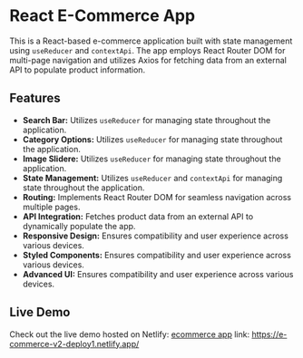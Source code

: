 # React E-Commerce App

This is a React-based e-commerce application built with state management using `useReducer` and `contextApi`. The app employs React Router DOM for multi-page navigation and utilizes Axios for fetching data from an external API to populate product information.

## Features

- **Search Bar:** Utilizes `useReducer` for managing state throughout the application.
- **Category Options:** Utilizes `useReducer` for managing state throughout the application.
- **Image Slidere:** Utilizes `useReducer` for managing state throughout the application.
- **State Management:** Utilizes `useReducer` and `contextApi` for managing state throughout the application.
- **Routing:** Implements React Router DOM for seamless navigation across multiple pages.
- **API Integration:** Fetches product data from an external API to dynamically populate the app.
- **Responsive Design:** Ensures compatibility and user experience across various devices.
- **Styled Components:** Ensures compatibility and user experience across various devices.
- **Advanced UI:** Ensures compatibility and user experience across various devices.

## Live Demo
Check out the live demo hosted on Netlify: [ecommerce app](https://e-commerce-v2-deploy1.netlify.app/)
link: https://e-commerce-v2-deploy1.netlify.app/